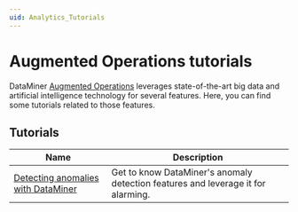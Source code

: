```yaml
---
uid: Analytics_Tutorials
---
```


# Augmented Operations tutorials

DataMiner [Augmented Operations](xref:Stack_Augmented_Operations) leverages state-of-the-art big data and artificial
intelligence technology for several features. Here, you can find some tutorials related to those features.

## Tutorials

| Name | Description|
|--|--|
| [Detecting anomalies with DataMiner](xref:Anomaly_Tutorial) | Get to know DataMiner's anomaly detection features and leverage it for alarming. |
